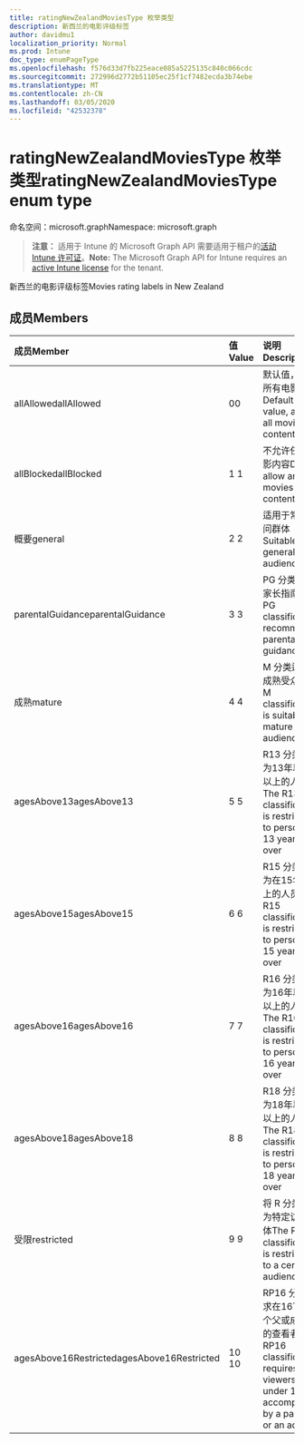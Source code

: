 ```yaml
---
title: ratingNewZealandMoviesType 枚举类型
description: 新西兰的电影评级标签
author: davidmu1
localization_priority: Normal
ms.prod: Intune
doc_type: enumPageType
ms.openlocfilehash: f576d33d7fb225eace085a5225135c840c066cdc
ms.sourcegitcommit: 272996d2772b51105ec25f1cf7482ecda3b74ebe
ms.translationtype: MT
ms.contentlocale: zh-CN
ms.lasthandoff: 03/05/2020
ms.locfileid: "42532378"
---
```

# <a name="ratingnewzealandmoviestype-enum-type"></a><span data-ttu-id="36ace-103">ratingNewZealandMoviesType 枚举类型</span><span class="sxs-lookup"><span data-stu-id="36ace-103">ratingNewZealandMoviesType enum type</span></span>

<span data-ttu-id="36ace-104">命名空间：microsoft.graph</span><span class="sxs-lookup"><span data-stu-id="36ace-104">Namespace: microsoft.graph</span></span>

> <span data-ttu-id="36ace-105">**注意：** 适用于 Intune 的 Microsoft Graph API 需要适用于租户的[活动 Intune 许可证](https://go.microsoft.com/fwlink/?linkid=839381)。</span><span class="sxs-lookup"><span data-stu-id="36ace-105">**Note:** The Microsoft Graph API for Intune requires an [active Intune license](https://go.microsoft.com/fwlink/?linkid=839381) for the tenant.</span></span>

<span data-ttu-id="36ace-106">新西兰的电影评级标签</span><span class="sxs-lookup"><span data-stu-id="36ace-106">Movies rating labels in New Zealand</span></span>

## <a name="members"></a><span data-ttu-id="36ace-107">成员</span><span class="sxs-lookup"><span data-stu-id="36ace-107">Members</span></span>
|<span data-ttu-id="36ace-108">成员</span><span class="sxs-lookup"><span data-stu-id="36ace-108">Member</span></span>|<span data-ttu-id="36ace-109">值</span><span class="sxs-lookup"><span data-stu-id="36ace-109">Value</span></span>|<span data-ttu-id="36ace-110">说明</span><span class="sxs-lookup"><span data-stu-id="36ace-110">Description</span></span>|
|:---|:---|:---|
|<span data-ttu-id="36ace-111">allAllowed</span><span class="sxs-lookup"><span data-stu-id="36ace-111">allAllowed</span></span>|<span data-ttu-id="36ace-112">0</span><span class="sxs-lookup"><span data-stu-id="36ace-112">0</span></span>|<span data-ttu-id="36ace-113">默认值，允许所有电影内容</span><span class="sxs-lookup"><span data-stu-id="36ace-113">Default value, allow all movies content</span></span>|
|<span data-ttu-id="36ace-114">allBlocked</span><span class="sxs-lookup"><span data-stu-id="36ace-114">allBlocked</span></span>|<span data-ttu-id="36ace-115">1 </span><span class="sxs-lookup"><span data-stu-id="36ace-115">1</span></span>|<span data-ttu-id="36ace-116">不允许任何电影内容</span><span class="sxs-lookup"><span data-stu-id="36ace-116">Do not allow any movies content</span></span>|
|<span data-ttu-id="36ace-117">概要</span><span class="sxs-lookup"><span data-stu-id="36ace-117">general</span></span>|<span data-ttu-id="36ace-118">2 </span><span class="sxs-lookup"><span data-stu-id="36ace-118">2</span></span>|<span data-ttu-id="36ace-119">适用于常规访问群体</span><span class="sxs-lookup"><span data-stu-id="36ace-119">Suitable for general audience</span></span>|
|<span data-ttu-id="36ace-120">parentalGuidance</span><span class="sxs-lookup"><span data-stu-id="36ace-120">parentalGuidance</span></span>|<span data-ttu-id="36ace-121">3 </span><span class="sxs-lookup"><span data-stu-id="36ace-121">3</span></span>|<span data-ttu-id="36ace-122">PG 分类建议家长指南</span><span class="sxs-lookup"><span data-stu-id="36ace-122">The PG classification recommends parental guidance</span></span>|
|<span data-ttu-id="36ace-123">成熟</span><span class="sxs-lookup"><span data-stu-id="36ace-123">mature</span></span>|<span data-ttu-id="36ace-124">4 </span><span class="sxs-lookup"><span data-stu-id="36ace-124">4</span></span>|<span data-ttu-id="36ace-125">M 分类适用于成熟受众</span><span class="sxs-lookup"><span data-stu-id="36ace-125">The M classification is suitable for mature audience</span></span>|
|<span data-ttu-id="36ace-126">agesAbove13</span><span class="sxs-lookup"><span data-stu-id="36ace-126">agesAbove13</span></span>|<span data-ttu-id="36ace-127">5 </span><span class="sxs-lookup"><span data-stu-id="36ace-127">5</span></span>|<span data-ttu-id="36ace-128">R13 分类限制为13年以上及以上的人员</span><span class="sxs-lookup"><span data-stu-id="36ace-128">The R13 classification is restricted to persons 13 years and over</span></span>|
|<span data-ttu-id="36ace-129">agesAbove15</span><span class="sxs-lookup"><span data-stu-id="36ace-129">agesAbove15</span></span>|<span data-ttu-id="36ace-130">6 </span><span class="sxs-lookup"><span data-stu-id="36ace-130">6</span></span>|<span data-ttu-id="36ace-131">R15 分类限制为在15年和以上的人员</span><span class="sxs-lookup"><span data-stu-id="36ace-131">The R15 classification is restricted to persons 15 years and over</span></span>|
|<span data-ttu-id="36ace-132">agesAbove16</span><span class="sxs-lookup"><span data-stu-id="36ace-132">agesAbove16</span></span>|<span data-ttu-id="36ace-133">7 </span><span class="sxs-lookup"><span data-stu-id="36ace-133">7</span></span>|<span data-ttu-id="36ace-134">R16 分类限制为16年以上及以上的人员</span><span class="sxs-lookup"><span data-stu-id="36ace-134">The R16 classification is restricted to persons 16 years and over</span></span>|
|<span data-ttu-id="36ace-135">agesAbove18</span><span class="sxs-lookup"><span data-stu-id="36ace-135">agesAbove18</span></span>|<span data-ttu-id="36ace-136">8 </span><span class="sxs-lookup"><span data-stu-id="36ace-136">8</span></span>|<span data-ttu-id="36ace-137">R18 分类限制为18年以上及以上的人员</span><span class="sxs-lookup"><span data-stu-id="36ace-137">The R18 classification is restricted to persons 18 years and over</span></span>|
|<span data-ttu-id="36ace-138">受限</span><span class="sxs-lookup"><span data-stu-id="36ace-138">restricted</span></span>|<span data-ttu-id="36ace-139">9 </span><span class="sxs-lookup"><span data-stu-id="36ace-139">9</span></span>|<span data-ttu-id="36ace-140">将 R 分类限制为特定访问群体</span><span class="sxs-lookup"><span data-stu-id="36ace-140">The R classification is restricted to a certain audience</span></span>|
|<span data-ttu-id="36ace-141">agesAbove16Restricted</span><span class="sxs-lookup"><span data-stu-id="36ace-141">agesAbove16Restricted</span></span>|<span data-ttu-id="36ace-142">10 </span><span class="sxs-lookup"><span data-stu-id="36ace-142">10</span></span>|<span data-ttu-id="36ace-143">RP16 分类要求在16下有一个父或成年人的查看者</span><span class="sxs-lookup"><span data-stu-id="36ace-143">The RP16 classification requires viewers under 16 accompanied by a parent or an adult</span></span>|




